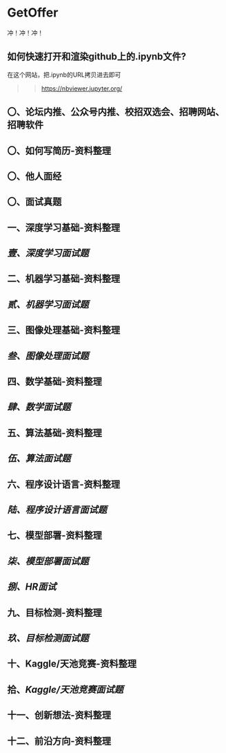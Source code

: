# GetOffer
冲！冲！冲！

## 如何快速打开和渲染github上的.ipynb文件?
在这个网站，把.ipynb的URL拷贝进去即可
>>https://nbviewer.jupyter.org/

## 〇、论坛内推、公众号内推、校招双选会、招聘网站、招聘软件

## 〇、如何写简历-资料整理

## 〇、他人面经

## 〇、面试真题

## 一、深度学习基础-资料整理

## *壹、深度学习面试题*

## 二、机器学习基础-资料整理

## *贰、机器学习面试题*

## 三、图像处理基础-资料整理

## *叁、图像处理面试题*

## 四、数学基础-资料整理

## *肆、数学面试题*

## 五、算法基础-资料整理

## *伍、算法面试题*

## 六、程序设计语言-资料整理

## *陆、程序设计语言面试题*

## 七、模型部署-资料整理

## *柒、模型部署面试题*

## *捌、HR面试*

## 九、目标检测-资料整理

## *玖、目标检测面试题*

## 十、Kaggle/天池竞赛-资料整理

## 拾、*Kaggle/天池竞赛面试题*

## 十一、创新想法-资料整理

## 十二、前沿方向-资料整理

